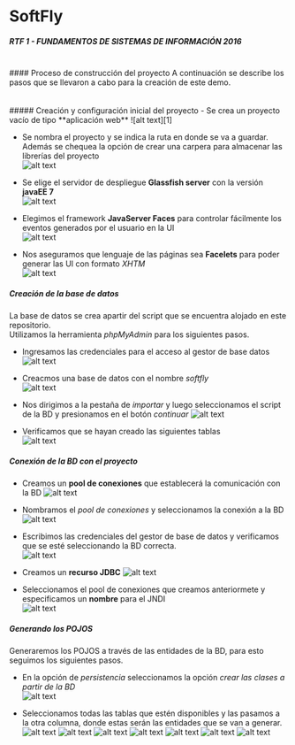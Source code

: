 # SoftFly
##### RTF 1 - FUNDAMENTOS DE SISTEMAS DE INFORMACIÓN 2016  
<br />
#### Proceso de construcción del proyecto
A continuación se describe los pasos que se llevaron a cabo para la creación de este demo.
<br /><br /><br />
##### Creación y configuración inicial del proyecto
 - Se crea un proyecto vacío de tipo **aplicación web**  
![alt text][1]

 - Se nombra el proyecto y se indica la ruta en donde se va a guardar. Además se chequea la opción de crear una carpera para almacenar las librerías del proyecto  
![alt text][2]

 - Se elige el servidor de despliegue **Glassfish server** con la versión **javaEE 7**  
![alt text][3]

- Elegimos el framework **JavaServer Faces** para controlar fácilmente los eventos generados por el usuario en la UI  
![alt text][4]

- Nos aseguramos que lenguaje de las páginas sea **Facelets** para poder generar las UI con formato *XHTM*  
![alt text][5]

##### Creación de la base de datos
La base de datos se crea apartir del script que se encuentra alojado en este repositorio.  
Utilizamos la herramienta *phpMyAdmin* para los siguientes pasos.

- Ingresamos las credenciales para el acceso al gestor de base datos
![alt text][6]

-  Creacmos una base de datos con el nombre *softfly*  
![alt text][7]

- Nos dirigimos a la pestaña de *importar* y luego seleccionamos el script de la BD y presionamos en el botón *continuar*
![alt text][8]

- Verificamos que se hayan creado las siguientes tablas  
![alt text][9]

##### Conexión de la BD con el proyecto
- Creamos un **pool de conexiones** que establecerá la comunicación con la BD
![alt text][10]

- Nombramos el *pool de conexiones* y seleccionamos la conexión a la BD
![alt text][11]

- Escribimos las credenciales del gestor de base de datos y verificamos que se esté seleccionando la BD correcta.  
![alt text][12]

- Creamos un **recurso JDBC**
![alt text][13]

- Seleccionamos el pool de conexiones que creamos anteriormete y especificamos un **nombre** para el JNDI  
![alt text][14]

##### Generando los POJOS  
Generaremos los POJOS a través de las entidades de la BD, para esto seguimos los siguientes pasos.
- En la opción de *persistencia* seleccionamos la opción *crear las clases a partir de la BD*  
![alt text][15]

- Seleccionamos todas las tablas que estén disponibles y las pasamos a la otra columna, donde estas serán las entidades que se van a generar.  
![alt text][16]
![alt text][17]
![alt text][18]
![alt text][19]
![alt text][20]
![alt text][21]
![alt text][22]

[1]: https://raw.githubusercontent.com/yoinergomez/RTF01_FSI_2016/master/img/Captura%20de%20pantalla_2016-10-15_13-35-23.png
[2]: https://raw.githubusercontent.com/yoinergomez/RTF01_FSI_2016/master/img/Captura%20de%20pantalla_2016-10-15_13-37-24.png
[3]: https://raw.githubusercontent.com/yoinergomez/RTF01_FSI_2016/master/img/Captura%20de%20pantalla_2016-10-15_13-38-09.png
[4]: https://raw.githubusercontent.com/yoinergomez/RTF01_FSI_2016/master/img/Captura%20de%20pantalla_2016-10-19_08-40-14.png
[5]: https://raw.githubusercontent.com/yoinergomez/RTF01_FSI_2016/master/img/Captura%20de%20pantalla_2016-10-19_08-40-27.png
[6]: https://raw.githubusercontent.com/yoinergomez/RTF01_FSI_2016/master/img/Captura%20de%20pantalla_2016-10-19_08-51-59.png
[7]: https://raw.githubusercontent.com/yoinergomez/RTF01_FSI_2016/master/img/Captura%20de%20pantalla_2016-10-19_08-56-07.png
[8]: https://raw.githubusercontent.com/yoinergomez/RTF01_FSI_2016/master/img/Captura%20de%20pantalla_2016-10-19_09-13-04.png
[9]: https://raw.githubusercontent.com/yoinergomez/RTF01_FSI_2016/master/img/Captura%20de%20pantalla_2016-10-19_09-22-34.png
[10]: https://raw.githubusercontent.com/yoinergomez/RTF01_FSI_2016/master/img/Captura%20de%20pantalla_2016-10-19_09-42-34.png
[11]: https://raw.githubusercontent.com/yoinergomez/RTF01_FSI_2016/master/img/Captura%20de%20pantalla_2016-10-19_09-42-41.png
[12]: https://raw.githubusercontent.com/yoinergomez/RTF01_FSI_2016/master/img/Captura%20de%20pantalla_2016-10-19_09-43-02.png
[13]: https://raw.githubusercontent.com/yoinergomez/RTF01_FSI_2016/master/img/Captura%20de%20pantalla_2016-10-19_09-47-40.png
[14]: https://raw.githubusercontent.com/yoinergomez/RTF01_FSI_2016/master/img/Captura%20de%20pantalla_2016-10-19_09-47-50.png
[15]: https://raw.githubusercontent.com/yoinergomez/RTF01_FSI_2016/master/img/Captura%20de%20pantalla_2016-10-19_10-56-47.png
[16]: https://raw.githubusercontent.com/yoinergomez/RTF01_FSI_2016/master/img/Captura%20de%20pantalla_2016-10-19_10-57-16.png
[17]: https://raw.githubusercontent.com/yoinergomez/RTF01_FSI_2016/master/img/Captura%20de%20pantalla_2016-10-19_10-58-49.png
[18]: https://raw.githubusercontent.com/yoinergomez/RTF01_FSI_2016/master/img/Captura%20de%20pantalla_2016-10-19_10-58-49.png
[19]: https://raw.githubusercontent.com/yoinergomez/RTF01_FSI_2016/master/img/Captura%20de%20pantalla_2016-10-19_10-59-00.png
[20]: https://raw.githubusercontent.com/yoinergomez/RTF01_FSI_2016/master/img/Captura%20de%20pantalla_2016-10-19_11-01-58.png
[21]: https://raw.githubusercontent.com/yoinergomez/RTF01_FSI_2016/master/img/Captura%20de%20pantalla_2016-10-19_11-02-07.png
[22]: https://raw.githubusercontent.com/yoinergomez/RTF01_FSI_2016/master/img/Captura%20de%20pantalla_2016-10-19_11-18-46.png
